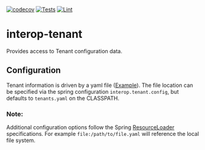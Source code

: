 [![codecov](https://codecov.io/gh/projectronin/interop-ehr/branch/master/graph/badge.svg?token=USQx2w2D36&flag=tenant)](https://app.codecov.io/gh/projectronin/interop-ehr/branch/master)
[![Tests](https://github.com/projectronin/interop-ehr/actions/workflows/tenant_test.yml/badge.svg)](https://github.com/projectronin/interop-ehr/actions/workflows/tenant_test.yml)
[![Lint](https://github.com/projectronin/interop-ehr/actions/workflows/lint.yml/badge.svg)](https://github.com/projectronin/interop-ehr/actions/workflows/lint.yml)

# interop-tenant

Provides access to Tenant configuration data.

## Configuration

Tenant information is driven by a yaml file ([Example](src/test/resources/valid_tenants.yaml)). The file location can be
specified via the spring configuration ```interop.tenant.config```, but defaults to ```tenants.yaml``` on the CLASSPATH.

### Note:

Additional configuration options follow the
Spring [ResourceLoader](https://docs.spring.io/spring-framework/docs/current/javadoc-api/org/springframework/core/io/ResourceLoader.html#getResource-java.lang.String-)
specifications. For example ```file:/path/to/file.yaml``` will reference the local file system.
